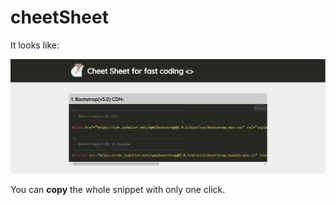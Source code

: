 # cheetSheet

It looks like:

![Index.html](/img/mainPage.png)

You can **copy** the whole snippet with only one click.
